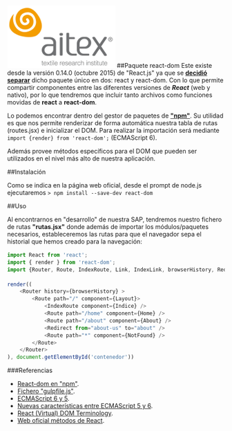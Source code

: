 ![logo_aitex_min.png](../images/logo_aitex_min.png "Logotipo de Aitex")
##Paquete react-dom
Este existe desde la versión 0.14.0 (octubre 2015) de "React.js" ya que se [**decidió separar**][enlaceSeparar] dicho paquete único en dos: react y react-dom. Con lo que permite compartir componentes entre las diferentes versiones de ___React___ (web y nativo), por lo que tendremos que incluir tanto archivos como funciones movidas de **react** a **react-dom**.

Lo podemos encontrar dentro del gestor de paquetes de [**"npm"**][enlaceNpm]. Su utilidad es que nos permite renderizar de forma automática nuestra tabla de rutas (routes.jsx) e inicializar el DOM. Para realizar la importación será mediante `import {render} from 'react-dom';` (ECMAScript 6).

Además provee métodos específicos para el DOM que pueden ser utilizados en el nivel más alto de nuestra aplicación.

##Instalación

Como se indica en la página web oficial, desde el prompt de node.js ejecutaremos `> npm install --save-dev react-dom` 

##Uso

Al encontrarnos en "desarrollo" de nuestra SAP, tendremos nuestro fichero de rutas **"rutas.jsx"** donde además de importar los módulos/paquetes necesarios, estableceremos las rutas para que el navegador sepa el historial que hemos creado para la navegación:

```javascript
import React from 'react';
import { render } from 'react-dom';
import {Router, Route, IndexRoute, Link, IndexLink, browserHistory, Redirect } from 'react-router';

render((    
    <Router history={browserHistory} >
        <Route path="/" component={Layout}>
            <IndexRoute component={Indice} />
            <Route path="/home" component={Home} />
            <Route path="/about" component={About} />
            <Redirect from="about-us" to="about" />
            <Route path="*" component={NotFound} />
        </Route>
    </Router> 
), document.getElementById('contenedor')) 
```

###Referencias

+ [React-dom en "npm"](:https://www.npmjs.com/package/react-dom).
+ [Fichero "gulpfile.js"](2_1_gulpfile.md).
+ [ECMAScript 6 y 5](:http://www.ecma-international.org/ecma-262/6.0/).
+ [Nuevas características entre ECMAScript 5 y 6](http://es6-features.org).
+ [React (Virtual) DOM Terminology](https://facebook.github.io/react/docs/glossary.html).
+ [Web oficial métodos de React](https://facebook.github.io/react/docs/top-level-api.html).  

<!-- Referencias ocultas -->  

[enlaceNpm]:https://www.npmjs.com/ "enlace al gestor de paquetes de Node.js npm"
[enlaceSeparar]:https://github.com/facebook/react/blob/master/CHANGELOG.md#major-changes-1
